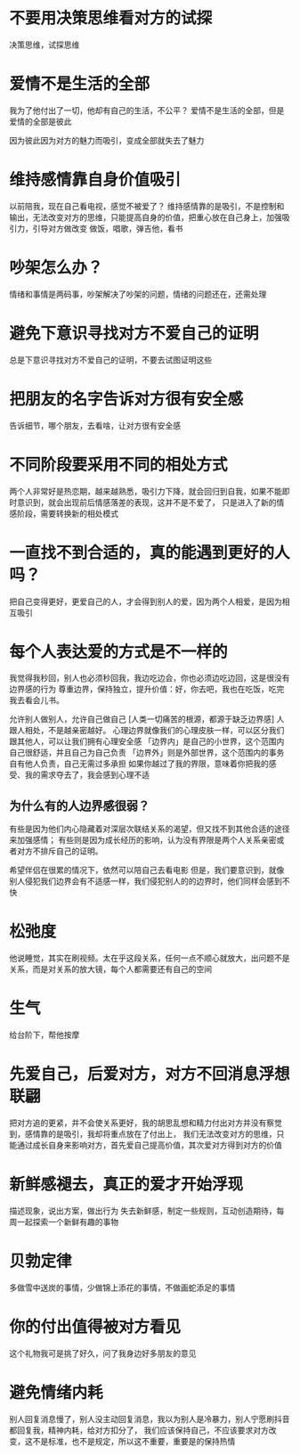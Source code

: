 # 不要用决策思维看对方的试探
决策思维，试探思维

# 爱情不是生活的全部
我为了他付出了一切，他却有自己的生活，不公平？
爱情不是生活的全部，但是爱情的全部是彼此

因为彼此因为对方的魅力而吸引，变成全部就失去了魅力
# 维持感情靠自身价值吸引
以前陪我，现在自己看电视，感觉不被爱了？
维持感情靠的是吸引，不是控制和输出，无法改变对方的思维，只能提高自身的价值，把重心放在自己身上，加强吸引力，引导对方做改变
做饭，唱歌，弹吉他，看书

# 吵架怎么办？
情绪和事情是两码事，吵架解决了吵架的问题，情绪的问题还在，还需处理

# 避免下意识寻找对方不爱自己的证明
总是下意识寻找对方不爱自己的证明，不要去试图证明这些

# 把朋友的名字告诉对方很有安全感
告诉细节，哪个朋友，去看啥，让对方很有安全感

# 不同阶段要采用不同的相处方式
两个人非常好是热恋期，越来越熟悉，吸引力下降，就会回归到自我，如果不能即时意识到，就会出现前后情感落差的表现，这并不是不爱了，
只是进入了新的情感阶段，需要转换新的相处模式

# 一直找不到合适的，真的能遇到更好的人吗？
把自己变得更好，更爱自己的人，才会得到别人的爱，因为两个人相爱，是因为相互吸引

# 每个人表达爱的方式是不一样的
我觉得我秒回，别人也必须秒回我，我边吃边会，你也必须边吃边回，这是很没有边界感的行为
尊重边界，保持独立，提升价值：好，你去吧，我也在吃饭，吃完我去看会儿书。

允许别人做别人，允许自己做自己
[人类一切痛苦的根源，都源于缺乏边界感]
人跟人相处，不是越亲密越好。
心理边界就像我们的心理皮肤一样，可以区分我们跟其他人，可以让我们拥有心理安全感
「边界内」是自己的小世界，这个范围内自己很舒适，并且自己为自己负责
「边界外」则是外部世界，这个范围内的事务自有他人负责，自己无需过多承担
如果你越过了我的界限，意味着你把我的感受、我的需求夺去了，我会感到心理不适

## 为什么有的人边界感很弱？
有些是因为他们内心隐藏着对深层次联结关系的渴望，但又找不到其他合适的途径来加强感情；
有些则是因为成长经历的影响，认为没有界限是两个人关系亲密或者对方不排斥自己的证明。

希望伴侣在很累的情况下，依然可以陪自己去看电影
但是，我们要意识到，就像别人侵犯我们边界会有不适感一样，我们侵犯别人的的边界时，他们同样会感到不快


# 松弛度
他说睡觉，其实在刷视频。太在乎这段关系，任何一点不顺心就放大，出问题不是关系，而是对关系的放大镜，每个人都需要还有自己的空间

# 生气
给台阶下，帮他按摩

# 先爱自己，后爱对方，对方不回消息浮想联翩
把对方追的更紧，并不会使关系更好，我的胡思乱想和精力付出对方并没有察觉到，感情靠的是吸引，我却将重点放在了付出上，
我们无法改变对方的思维，只能通过成长自身来影响对方，首先爱自己提高价值，其次爱对方得到对方的价值

# 新鲜感褪去，真正的爱才开始浮现
描述现象，说出方案，做出行为
失去新鲜感，制定一些规则，互动创造期待，每周一起探索一个新鲜有趣的事物

# 贝勃定律
多做雪中送炭的事情，少做锦上添花的事情，不做画蛇添足的事情

# 你的付出值得被对方看见
这个礼物我可是挑了好久，问了我身边好多朋友的意见

# 避免情绪内耗
别人回复消息慢了，别人没主动回复消息，我以为别人是冷暴力，别人宁愿刷抖音都回复我，精神内耗，给对方扣分了，
我们应该保持自己，不应该要求对方改变，这不是标准，也不是规定，所以这不重要，重要是的保持热情



